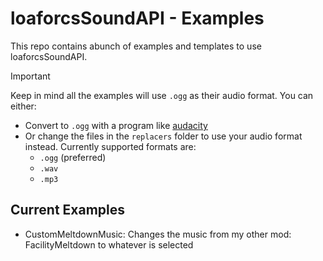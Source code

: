 # loaforcsSoundAPI - Examples
This repo contains abunch of examples and templates to use loaforcsSoundAPI.

> [!IMPORTANT]
> Keep in mind all the examples will use `.ogg` as their audio format. You can either:
> - Convert to `.ogg` with a program like [audacity](https://www.audacityteam.org/)
> - Or change the files in the `replacers` folder to use your audio format instead. Currently supported formats are:
>    - `.ogg` (preferred)
>    - `.wav`
>    - `.mp3`

## Current Examples
- CustomMeltdownMusic: Changes the music from my other mod: FacilityMeltdown to whatever is selected
